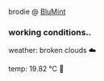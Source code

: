 brodie @ [BluMint](https://www.linkedin.com/company/blumint-io/)

<!--weather_start-->
### working conditions..

weather: broken clouds ☁️

temp: 19.82 °C 👕

<!--weather_end-->
